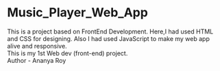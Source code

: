 # Music_Player_Web_App
This is a project based on FrontEnd Development. Here,I had used HTML and CSS for designing. Also I had used JavaScript to make my web app alive and responsive.
<br>
This is my 1st Web dev (front-end) project.
<br> 
Author -  Ananya Roy
